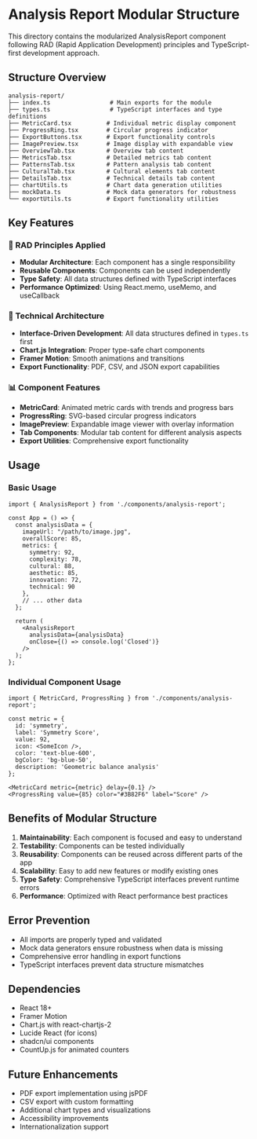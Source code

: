 # Analysis Report Modular Structure

This directory contains the modularized AnalysisReport component following RAD (Rapid Application Development) principles and TypeScript-first development approach.

## Structure Overview

```
analysis-report/
├── index.ts                 # Main exports for the module
├── types.ts                 # TypeScript interfaces and type definitions
├── MetricCard.tsx          # Individual metric display component
├── ProgressRing.tsx        # Circular progress indicator
├── ExportButtons.tsx       # Export functionality controls
├── ImagePreview.tsx        # Image display with expandable view
├── OverviewTab.tsx         # Overview tab content
├── MetricsTab.tsx          # Detailed metrics tab content
├── PatternsTab.tsx         # Pattern analysis tab content
├── CulturalTab.tsx         # Cultural elements tab content
├── DetailsTab.tsx          # Technical details tab content
├── chartUtils.ts           # Chart data generation utilities
├── mockData.ts             # Mock data generators for robustness
└── exportUtils.ts          # Export functionality utilities
```

## Key Features

### 🎯 RAD Principles Applied
- **Modular Architecture**: Each component has a single responsibility
- **Reusable Components**: Components can be used independently
- **Type Safety**: All data structures defined with TypeScript interfaces
- **Performance Optimized**: Using React.memo, useMemo, and useCallback

### 🔧 Technical Architecture
- **Interface-Driven Development**: All data structures defined in `types.ts` first
- **Chart.js Integration**: Proper type-safe chart components
- **Framer Motion**: Smooth animations and transitions
- **Export Functionality**: PDF, CSV, and JSON export capabilities

### 📊 Component Features
- **MetricCard**: Animated metric cards with trends and progress bars
- **ProgressRing**: SVG-based circular progress indicators
- **ImagePreview**: Expandable image viewer with overlay information
- **Tab Components**: Modular tab content for different analysis aspects
- **Export Utilities**: Comprehensive export functionality

## Usage

### Basic Usage
```tsx
import { AnalysisReport } from './components/analysis-report';

const App = () => {
  const analysisData = {
    imageUrl: "/path/to/image.jpg",
    overallScore: 85,
    metrics: {
      symmetry: 92,
      complexity: 78,
      cultural: 88,
      aesthetic: 85,
      innovation: 72,
      technical: 90
    },
    // ... other data
  };

  return (
    <AnalysisReport 
      analysisData={analysisData} 
      onClose={() => console.log('Closed')} 
    />
  );
};
```

### Individual Component Usage
```tsx
import { MetricCard, ProgressRing } from './components/analysis-report';

const metric = {
  id: 'symmetry',
  label: 'Symmetry Score',
  value: 92,
  icon: <SomeIcon />,
  color: 'text-blue-600',
  bgColor: 'bg-blue-50',
  description: 'Geometric balance analysis'
};

<MetricCard metric={metric} delay={0.1} />
<ProgressRing value={85} color="#3B82F6" label="Score" />
```

## Benefits of Modular Structure

1. **Maintainability**: Each component is focused and easy to understand
2. **Testability**: Components can be tested individually
3. **Reusability**: Components can be reused across different parts of the app
4. **Scalability**: Easy to add new features or modify existing ones
5. **Type Safety**: Comprehensive TypeScript interfaces prevent runtime errors
6. **Performance**: Optimized with React performance best practices

## Error Prevention

- All imports are properly typed and validated
- Mock data generators ensure robustness when data is missing
- Comprehensive error handling in export functions
- TypeScript interfaces prevent data structure mismatches

## Dependencies

- React 18+
- Framer Motion
- Chart.js with react-chartjs-2
- Lucide React (for icons)
- shadcn/ui components
- CountUp.js for animated counters

## Future Enhancements

- PDF export implementation using jsPDF
- CSV export with custom formatting
- Additional chart types and visualizations
- Accessibility improvements
- Internationalization support